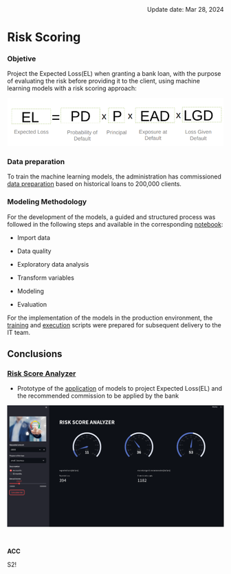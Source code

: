 <div style="text-align: right">Update date: Mar 28, 2024</div>

# **Risk Scoring**

### **Objetive**
Project the Expected Loss(EL) when granting a bank loan, with the purpose of evaluating the risk before providing it to the client, using machine learning models with a risk scoring approach:

![](./media/risk_scoring.png)

### **Data preparation**

To train the machine learning models, the administration has commissioned [data preparation](notebooks/01_riskscoring_prepare_data.ipynb) based on historical loans to 200,000 clients. 

### **Modeling Methodology**

For the development of the models, a guided and structured process was followed in the following steps and available in the corresponding [notebook](notebooks/05_riskscoring_production_code.ipynb):

* Import data

* Data quality

* Exploratory data analysis

* Transform variables

* Modeling

* Evaluation

For the implementation of the models in the production environment, the [training](production/trainingrisks.py) and [execution](production/executionrisks.py) scripts were prepared for subsequent delivery to the IT team.

## **Conclusions**

### **[Risk Score Analyzer]()**

* Prototype of the [application]() of models to project Expected Loss(EL) and the recommended commission to be applied by the bank

![](./media/app_scoring.png)


<br>


**ACC**

S2!